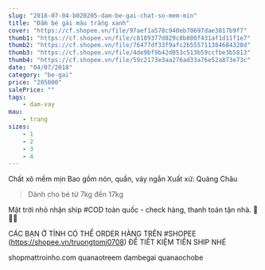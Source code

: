 ```yaml
---
slug: "2018-07-04-b020205-dam-be-gai-chat-so-mem-min"
title: "Đầm bé gái màu trắng xanh"
cover: "https://cf.shopee.vn/file/97aef1a578c940eb70697dae3817b9f7"
thumb1: "https://cf.shopee.vn/file/c8189377d829c8b808f431af1d11f1e7"
thumb2: "https://cf.shopee.vn/file/76477df33f9afc2b555711384684320d"
thumb3: "https://cf.shopee.vn/file/4de9bf9b42d053c513b59ccfbe3b5813"
thumb4: "https://cf.shopee.vn/file/59c2173e3aa276ad33a76e52a873e73c"
date: "04/07/2018"
category: "be-gai"
price: "205000"
salePrice: ""
tags:
    - dam-vay
mau:
    - trang
sizes:
    - 1
    - 2
    - 3
    - 4
---
```


Chất xô mềm mịn
Bao gồm nón, quần, váy ngắn
Xuất xứ: Quảng Châu

> Dành cho bé từ 7kg đến 17kg

Mặt trời nhỏ nhận ship #COD toàn quốc - check hàng, thanh toán tận nhà.  🚚🚚🚚

CÁC BẠN Ở TỈNH CÓ THỂ ORDER HÀNG TRÊN #SHOPEE (https://shopee.vn/truongtomi0708) ĐỂ TIẾT KIỆM TIỀN SHIP NHÉ

<div class="hidden">
shopmattroinho.com quanaotreem dambegai quanaochobe
</div>
